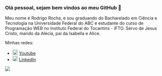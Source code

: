 ### Olá pessoal, sejam bem vindos ao meu GitHub 👋

Meu nome é Rodrigo Rocha, e sou graduando do Bacharelado em Ciência e Tecnologia na Universidade Federal do ABC e estudante do curso de Programação WEB no Instituto Federal do Tocantins - IFTO. Servo de Jesus Cristo, marido da Alécia, pai da Isabella e Alice.

Minhas redes:
<ul>
  <li>
    <img src="https://user-images.githubusercontent.com/30157522/87162006-b6c05980-c29b-11ea-8dfe-fba74549729b.png" width="18" alt="Youtube">
    <a href="https://www.youtube.com/channel/UCcGF88BYe0ko0A3YPxAX0IA?view_as=subscriber" target="_blank" title="My Youtube">Youtube</a>
  </li>
  <li>
    <img src="https://user-images.githubusercontent.com/30157522/87161827-6cd77380-c29b-11ea-902a-725eeed60745.png" width="18" alt="Linkedin"> 
    <a href="https://www.linkedin.com/in/rodrigo-rocha-a4545438/" target="_blank" title="My LinkedIn">LinkedIn</a>
  </li>
</ul>

![](https://github-readme-stats.vercel.app/api?username=Rodrigobyte)
<!--
**Rodrigobyte/Rodrigobyte** is a ✨ _special_ ✨ repository because its `README.md` (this file) appears on your GitHub profile.

Here are some ideas to get you started:
- Hi there 👋
- 🔭 I’m currently working on ...
- 🌱 I’m currently learning ...
- 👯 I’m looking to collaborate on ...
- 🤔 I’m looking for help with ...
- 💬 Ask me about ...
- 📫 How to reach me: ...
- 😄 Pronouns: ...
- ⚡ Fun fact: ...
-->

